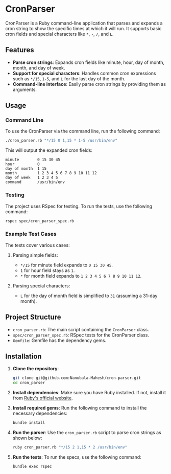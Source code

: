 # CronParser

CronParser is a Ruby command-line application that parses and expands a cron string to show the specific times at which it will run. It supports basic cron fields and special characters like `*`, `-`, `/`, and `L`.

## Features

- **Parse cron strings**: Expands cron fields like minute, hour, day of month, month, and day of week.
- **Support for special characters**: Handles common cron expressions such as `*/15`, `1-5`, and `L` for the last day of the month.
- **Command-line interface**: Easily parse cron strings by providing them as arguments.

## Usage

### Command Line

To use the CronParser via the command line, run the following command:

```bash
./cron_parser.rb "*/15 0 1,15 * 1-5 /usr/bin/env"
```

This will output the expanded cron fields:

```
minute        0 15 30 45
hour          0
day of month  1 15
month         1 2 3 4 5 6 7 8 9 10 11 12
day of week   1 2 3 4 5
command       /usr/bin/env
```

### Testing 

The project uses RSpec for testing. To run the tests, use the following command:

```bash
rspec spec/cron_parser_spec.rb
```

### Example Test Cases

The tests cover various cases:

1. Parsing simple fields:
   - `*/15` for minute field expands to `0 15 30 45`.
   - `1` for hour field stays as `1`.
   - `*` for month field expands to `1 2 3 4 5 6 7 8 9 10 11 12`.
   
2. Parsing special characters:
   - `L` for the day of month field is simplified to `31` (assuming a 31-day month).

## Project Structure

- `cron_parser.rb`: The main script containing the `CronParser` class.
- `spec/cron_parser_spec.rb`: RSpec tests for the CronParser class.
- `Gemfile`: Gemfile has the dependency gems.

## Installation


1. **Clone the repository**:
   ```bash
   git clone git@github.com:Nanubala-Mahesh/cron-parser.git
   cd cron_parser
   ```

2. **Install dependencies**:
   Make sure you have Ruby installed. If not, install it from [Ruby's official website](https://www.ruby-lang.org/).

3. **Install required gems**:
   Run the following command to install the necessary dependencies:
   ```bash
   bundle install
   ```

4. **Run the parser**:
   Use the `cron_parser.rb` script to parse cron strings as shown below:
   ```bash
   ruby cron_parser.rb "*/15 2 1,15 * 2 /usr/bin/env"
   ```

5. **Run the tests**:
   To run the specs, use the following command:
   ```bash
   bundle exec rspec
   ```
